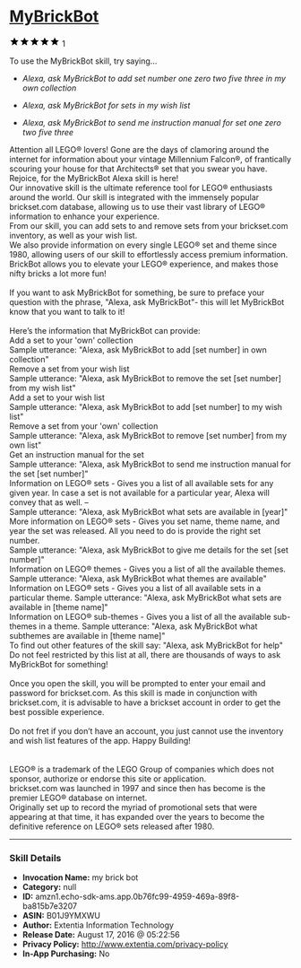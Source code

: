 # [MyBrickBot](http://alexa.amazon.com/#skills/amzn1.echo-sdk-ams.app.0b76fc99-4959-469a-89f8-ba815b7e3207)
![5 stars](../../images/ic_star_black_18dp_1x.png)![5 stars](../../images/ic_star_black_18dp_1x.png)![5 stars](../../images/ic_star_black_18dp_1x.png)![5 stars](../../images/ic_star_black_18dp_1x.png)![5 stars](../../images/ic_star_black_18dp_1x.png) 1

To use the MyBrickBot skill, try saying...

* *Alexa, ask MyBrickBot to add set number one zero two five three in my own collection*

* *Alexa, ask MyBrickBot for sets in my wish list*

* *Alexa, ask MyBrickBot to send me instruction manual for set one zero two five three*

Attention all LEGO® lovers! Gone are the days of clamoring around the internet for information about your vintage Millennium Falcon®, of frantically scouring your house for that Architects® set that you swear you have. Rejoice, for the MyBrickBot Alexa skill is here!<br> 
Our innovative skill is the ultimate reference tool for LEGO® enthusiasts around the world.  Our skill is integrated with the immensely popular brickset.com database, allowing us to use their vast library of LEGO® information to enhance your experience.<br>
From our skill, you can add sets to and remove sets from your brickset.com inventory, as well as your wish list.<br>
We also provide information on every single LEGO® set and theme since 1980, allowing users of our skill to effortlessly access premium information. BrickBot allows you to elevate your LEGO® experience, and makes those nifty bricks a lot more fun! <br><br> 
If you want to ask MyBrickBot for something, be sure to preface your question with the phrase, "Alexa, ask MyBrickBot"- this will let MyBrickBot know that you want to talk to it!<br>                                                                                         
Here’s the information that MyBrickBot can provide:<br>
Add a set to your 'own' collection<br>
Sample utterance: "Alexa, ask MyBrickBot to add [set number] in own collection"<br>
Remove a set from your wish list<br>
Sample utterance: "Alexa, ask MyBrickBot to remove the set [set number] from my wish list"<br>
Add a set to your wish list <br>
Sample utterance: "Alexa, ask MyBrickBot to add [set number] to my wish list"<br>
Remove a set from your 'own' collection<br>
Sample utterance: "Alexa, ask MyBrickBot to remove [set number] from my own list"<br>
Get an instruction manual for the set<br>
Sample utterance: "Alexa, ask MyBrickBot to send me instruction manual for the set [set number]"<br>
Information on LEGO® sets - Gives you a list of all available sets for any given year. In case a set is not available for a particular year, Alexa will convey that as well. – <br>
Sample utterance: "Alexa, ask MyBrickBot what sets are available in [year]"<br>
More information on LEGO® sets - Gives you set name, theme name, and year the set was released. All you need to do is provide the right set number. <br>
Sample utterance: "Alexa, ask MyBrickBot to give me details for the set [set number]"<br>
Information on LEGO® themes - Gives you a list of all the available themes.
Sample utterance: "Alexa, ask MyBrickBot what themes are available"<br>
Information on LEGO® sets - Gives you a list of all available sets in a particular theme. 
Sample utterance: "Alexa, ask MyBrickBot what sets are available in [theme name]"<br>
Information on LEGO® sub-themes - Gives you a list of all the available sub-themes in a theme.
Sample utterance: "Alexa, ask MyBrickBot what subthemes are available in [theme name]"<br>
To find out other features of the skill say: "Alexa, ask MyBrickBot for help"<br>
Do not feel restricted by this list at all, there are thousands of ways to ask MyBrickBot for something!<br><br>
Once you open the skill, you will be prompted to enter your email and password for brickset.com.  As this skill is made in conjunction with brickset.com, it is advisable to have a brickset account in order to get the best possible experience.<br>  
Do not fret if you don’t have an account, you just cannot use the inventory and wish list features of the app. Happy Building!<br><br>                                                                         
LEGO® is a trademark of the LEGO Group of companies which does not sponsor, authorize or endorse this site or application.<br>
brickset.com was launched in 1997 and since then has become is the premier LEGO® database on internet.<br> 
Originally set up to record the myriad of promotional sets that were appearing at that time, 
it has expanded over the years to become the definitive reference on LEGO® sets released after 1980.

***

### Skill Details

* **Invocation Name:** my brick bot
* **Category:** null
* **ID:** amzn1.echo-sdk-ams.app.0b76fc99-4959-469a-89f8-ba815b7e3207
* **ASIN:** B01J9YMXWU
* **Author:** Extentia Information Technology
* **Release Date:** August 17, 2016 @ 05:22:56
* **Privacy Policy:** http://www.extentia.com/privacy-policy
* **In-App Purchasing:** No
